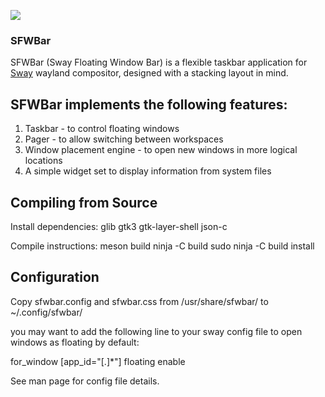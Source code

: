 ![](https://github.com/LBCrion/sfwbar/blob/main/.github/sfwbar.png)

### SFWBar

SFWBar (Sway Floating Window Bar) is a flexible taskbar application for 
[Sway](https://github.com/swaywm/sway) wayland
compositor, designed with a stacking layout in mind. 

## SFWBar implements the following features:
1. Taskbar - to control floating windows
1. Pager - to allow switching between workspaces
1. Window placement engine - to open new windows in more logical locations
1. A simple widget set to display information from system files

## Compiling from Source

Install dependencies:
glib
gtk3
gtk-layer-shell
json-c

Compile instructions:
meson build
ninja -C build
sudo ninja -C build install

## Configuration
Copy sfwbar.config and sfwbar.css from /usr/share/sfwbar/ to ~/.config/sfwbar/

you may want to add the following line to your sway config file to open windows
as floating by default:

for_window [app_id="[.]*"] floating enable

See man page for config file details. 
